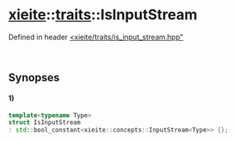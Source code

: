 # [xieite](../../xieite.md)\:\:[traits](../../traits.md)\:\:IsInputStream
Defined in header [<xieite/traits/is_input_stream.hpp"](../../../include/xieite/traits/is_input_stream.hpp)

&nbsp;

## Synopses
#### 1)
```cpp
template<typename Type>
struct IsInputStream
: std::bool_constant<xieite::concepts::InputStream<Type>> {};
```
